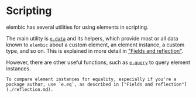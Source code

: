 # Scripting

elembic has several utilities for using elements in scripting.

The main utility is [`e.data`](../../misc/reference/data.md#edata) and its helpers, which provide most or all data known to `elembic` about a custom element, an element instance, a custom type, and so on. This is explained in more detail in ["Fields and reflection"](./reflection.md).

However, there are other useful functions, such as [`e.query`](./query.md) to query element instances.

```admonish warning
To compare element instances for equality, especially if you're a package author, use `e.eq`, as described in ["Fields and reflection"](./reflection.md).
```
